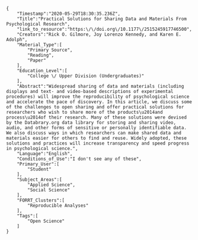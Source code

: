 
    {
        "Timestamp":"2020-05-29T18:30:35.236Z",
        "Title":"Practical Solutions for Sharing Data and Materials From Psychological Research",
        "link_to_resource":"https:\/\/doi.org\/10.1177\/2515245917746500",
        "Creators":"Rick O. Gilmore, Joy Lorenzo Kennedy, and Karen E. Adolph",
        "Material_Type":[
            "Primary Source",
            "Reading",
            "Paper"
        ],
        "Education_Level":[
            "College \/ Upper Division (Undergraduates)"
        ],
        "Abstract":"Widespread sharing of data and materials (including displays and text- and video-based descriptions of experimental procedures) will improve the reproducibility of psychological science and accelerate the pace of discovery. In this article, we discuss some of the challenges to open sharing and offer practical solutions for researchers who wish to share more of the products\u2014and process\u2014of their research. Many of these solutions were devised by the Databrary.org data library for storing and sharing video, audio, and other forms of sensitive or personally identifiable data. We also discuss ways in which researchers can make shared data and materials easier for others to find and reuse. Widely adopted, these solutions and practices will increase transparency and speed progress in psychological science.",
        "Language":"English",
        "Conditions_of_Use":"I don't see any of these",
        "Primary_User":[
            "Student"
        ],
        "Subject_Areas":[
            "Applied Science",
            "Social Science"
        ],
        "FORRT_Clusters":[
            "Reproducible Analyses"
        ],
        "Tags":[
            "Open Science"
        ]
    }
